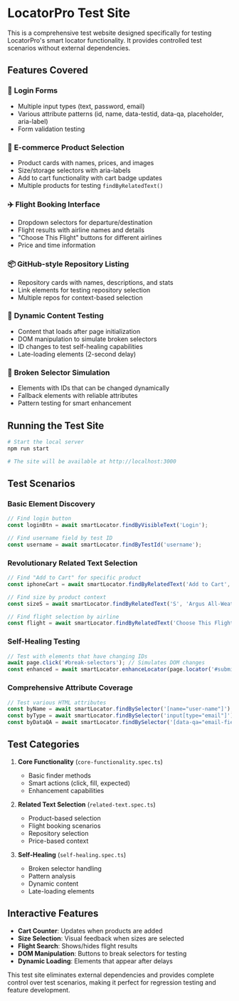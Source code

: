 # LocatorPro Test Site

This is a comprehensive test website designed specifically for testing LocatorPro's smart locator functionality. It provides controlled test scenarios without external dependencies.

## Features Covered

### 🔐 **Login Forms**
- Multiple input types (text, password, email)
- Various attribute patterns (id, name, data-testid, data-qa, placeholder, aria-label)
- Form validation testing

### 🛒 **E-commerce Product Selection**  
- Product cards with names, prices, and images
- Size/storage selectors with aria-labels
- Add to cart functionality with cart badge updates
- Multiple products for testing `findByRelatedText()`

### ✈️ **Flight Booking Interface**
- Dropdown selectors for departure/destination
- Flight results with airline names and details  
- "Choose This Flight" buttons for different airlines
- Price and time information

### 📦 **GitHub-style Repository Listing**
- Repository cards with names, descriptions, and stats
- Link elements for testing repository selection
- Multiple repos for context-based selection

### 🔄 **Dynamic Content Testing**
- Content that loads after page initialization
- DOM manipulation to simulate broken selectors
- ID changes to test self-healing capabilities
- Late-loading elements (2-second delay)

### 🎯 **Broken Selector Simulation**
- Elements with IDs that can be changed dynamically
- Fallback elements with reliable attributes
- Pattern testing for smart enhancement

## Running the Test Site

```bash
# Start the local server
npm run start

# The site will be available at http://localhost:3000
```

## Test Scenarios

### Basic Element Discovery
```typescript
// Find login button
const loginBtn = await smartLocator.findByVisibleText('Login');

// Find username field by test ID
const username = await smartLocator.findByTestId('username');
```

### Revolutionary Related Text Selection
```typescript
// Find "Add to Cart" for specific product
const iphoneCart = await smartLocator.findByRelatedText('Add to Cart', 'iPhone 15 Pro');

// Find size by product context
const sizeS = await smartLocator.findByRelatedText('S', 'Argus All-Weather Tank');

// Find flight selection by airline
const flight = await smartLocator.findByRelatedText('Choose This Flight', 'Virgin America');
```

### Self-Healing Testing
```typescript
// Test with elements that have changing IDs
await page.click('#break-selectors'); // Simulates DOM changes
const enhanced = await smartLocator.enhanceLocator(page.locator('#submit-btn-1234'));
```

### Comprehensive Attribute Coverage
```typescript
// Test various HTML attributes
const byName = await smartLocator.findBySelector('[name="user-name"]');
const byType = await smartLocator.findBySelector('input[type="email"]');
const byDataQA = await smartLocator.findBySelector('[data-qa="email-field"]');
```

## Test Categories

1. **Core Functionality** (`core-functionality.spec.ts`)
   - Basic finder methods
   - Smart actions (click, fill, expected)
   - Enhancement capabilities

2. **Related Text Selection** (`related-text.spec.ts`)
   - Product-based selection
   - Flight booking scenarios
   - Repository selection
   - Price-based context

3. **Self-Healing** (`self-healing.spec.ts`)
   - Broken selector handling
   - Pattern analysis
   - Dynamic content
   - Late-loading elements

## Interactive Features

- **Cart Counter**: Updates when products are added
- **Size Selection**: Visual feedback when sizes are selected  
- **Flight Search**: Shows/hides flight results
- **DOM Manipulation**: Buttons to break selectors for testing
- **Dynamic Loading**: Elements that appear after delays

This test site eliminates external dependencies and provides complete control over test scenarios, making it perfect for regression testing and feature development.
